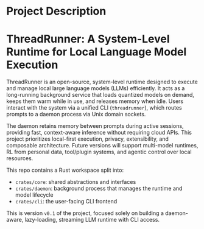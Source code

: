 # Project Description

# ThreadRunner: A System-Level Runtime for Local Language Model Execution

ThreadRunner is an open-source, system-level runtime designed to execute and manage local large language models (LLMs) efficiently. It acts as a long-running background service that loads quantized models on demand, keeps them warm while in use, and releases memory when idle. Users interact with the system via a unified CLI (`threadrunner`), which routes prompts to a daemon process via Unix domain sockets.

The daemon retains memory between prompts during active sessions, providing fast, context-aware inference without requiring cloud APIs. This project prioritizes local-first execution, privacy, extensibility, and composable architecture. Future versions will support multi-model runtimes, RL from personal data, tool/plugin systems, and agentic control over local resources.

This repo contains a Rust workspace split into:
- `crates/core`: shared abstractions and interfaces
- `crates/daemon`: background process that manages the runtime and model lifecycle
- `crates/cli`: the user-facing CLI frontend

This is version `v0.1` of the project, focused solely on building a daemon-aware, lazy-loading, streaming LLM runtime with CLI access.
